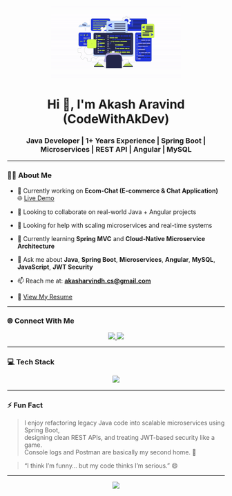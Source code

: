 <!-- Top Animated Coder Header -->
<p align="center">
  <img src="https://github.com/akasharavindh5359/ecom-chat-platform-FrontEnd/blob/main/src/assets/Images/software-developer-12908711-10482296-ezgif.com-video-to-gif-converter.gif" width="300" alt="Akash Coding GIF" />
</p>

<h1 align="center">Hi 👋, I'm Akash Aravind (CodeWithAkDev)</h1>
<h3 align="center">Java Developer | 1+ Years Experience | Spring Boot | Microservices | REST API | Angular | MySQL</h3>

---

### 👨‍💻 About Me

- 🔭 Currently working on **Ecom-Chat (E-commerce & Chat Application)**  
  🌐 [Live Demo](https://ecom-1111.netlify.app/)

- 👯 Looking to collaborate on real-world Java + Angular projects  
- 🤝 Looking for help with scaling microservices and real-time systems  
- 🌱 Currently learning **Spring MVC** and **Cloud-Native Microservice Architecture**  
- 💬 Ask me about **Java**, **Spring Boot**, **Microservices**, **Angular**, **MySQL**, **JavaScript**, **JWT Security**  
- 📫 Reach me at: **akasharvindh.cs@gmail.com**  
- 📄 [View My Resume](https://drive.google.com/file/d/1rp5f_gX4EhGGs4SQil716ybt5EHx1d5X/view?usp=sharing)

---

### 🌐 Connect With Me

<p align="center">
  <a href="www.linkedin.com/in/akash-aravind-dev" target="_blank">
    <img src="https://img.shields.io/badge/-LinkedIn-blue?style=flat-square&logo=linkedin" />
  </a>
  <a href="https://discord.com/users/akasharavindcodewithakdev" target="_blank">
    <img src="https://img.shields.io/badge/-Discord-5865F2?style=flat-square&logo=discord&logoColor=white" />
  </a>
</p>

---

### 💻 Tech Stack

<p align="center">
  <img src="https://skillicons.dev/icons?i=java,spring,angular,js,mysql,mongodb,postman,git,github" />
</p>

---

### ⚡ Fun Fact

> I enjoy refactoring legacy Java code into scalable microservices using Spring Boot,  
> designing clean REST APIs, and treating JWT-based security like a game.  
> Console logs and Postman are basically my second home. 🚀

> “I think I’m funny… but my code thinks I’m serious.” 😄

---

<p align="center">
  <img src="https://capsule-render.vercel.app/api?type=waving&color=0e7490&height=120&section=footer" />
</p>

